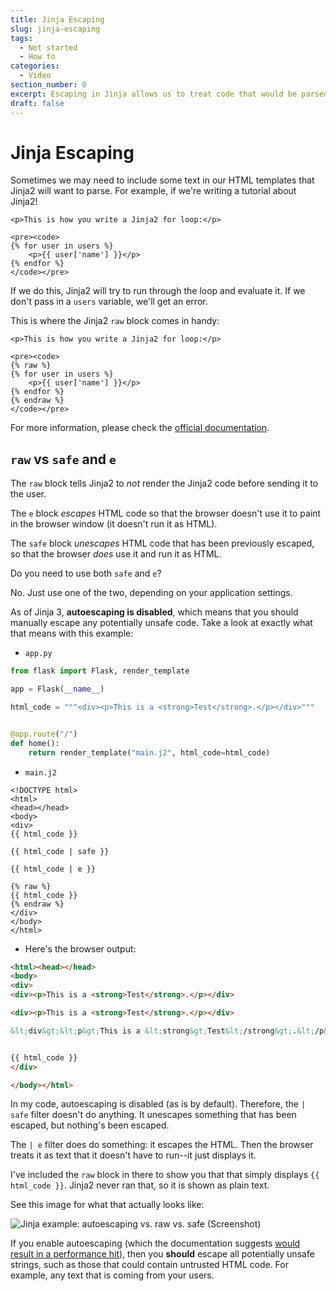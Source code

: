 ```yaml
---
title: Jinja Escaping
slug: jinja-escaping
tags:
  - Not started
  - How to
categories:
  - Video
section_number: 0
excerpt: Escaping in Jinja allows us to treat code that would be parsed by either Jinja or the browser, and tell them to treat it as plain text to be displayed instead.
draft: false
---
```


# Jinja Escaping

Sometimes we may need to include some text in our HTML templates that Jinja2 will want to parse. For example, if we're writing a tutorial about Jinja2!

```jinja2
<p>This is how you write a Jinja2 for loop:</p>

<pre><code>
{% for user in users %}
	<p>{{ user['name'] }}</p>
{% endfor %}
</code></pre>
```

If we do this, Jinja2 will try to run through the loop and evaluate it. If we don't pass in a `users` variable, we'll get an error.

This is where the Jinja2 `raw` block comes in handy:

```jinja2
<p>This is how you write a Jinja2 for loop:</p>

<pre><code>
{% raw %}
{% for user in users %}
	<p>{{ user['name'] }}</p>
{% endfor %}
{% endraw %}
</code></pre>
```

For more information, please check the [official documentation](https://jinja.palletsprojects.com/en/3.0.x/templates/#escaping).

## `raw` vs `safe` and `e`

The `raw` block tells Jinja2 to _not_ render the Jinja2 code before sending it to the user.

The `e` block _escapes_ HTML code so that the browser doesn't use it to paint in the browser window (it doesn't run it as HTML).

The `safe` block _unescapes_ HTML code that has been previously escaped, so that the browser _does_ use it and run it as HTML.

Do you need to use both `safe` and `e`? 

No. Just use one of the two, depending on your application settings.

As of Jinja 3, **autoescaping is disabled**, which means that you should manually escape any potentially unsafe code. Take a look at exactly what that means with this example:

- `app.py`

```python
from flask import Flask, render_template

app = Flask(__name__)

html_code = """<div><p>This is a <strong>Test</strong>.</p></div>"""


@app.route("/")
def home():
    return render_template("main.j2", html_code=html_code)
```

- `main.j2`

```jinja2
<!DOCTYPE html>
<html>
<head></head>
<body>
<div>
{{ html_code }}

{{ html_code | safe }}

{{ html_code | e }}

{% raw %}
{{ html_code }}
{% endraw %}
</div>
</body>
</html>
```

- Here's the browser output:

```html
<html><head></head>
<body>
<div>
<div><p>This is a <strong>Test</strong>.</p></div>

<div><p>This is a <strong>Test</strong>.</p></div>

&lt;div&gt;&lt;p&gt;This is a &lt;strong&gt;Test&lt;/strong&gt;.&lt;/p&gt;&lt;/div&gt;


{{ html_code }}
</div>

</body></html>
```

In my code, autoescaping is disabled (as is by default). Therefore, the `| safe` filter doesn't do anything. It unescapes something that has been escaped, but nothing's been escaped.

The `| e` filter does do something: it escapes the HTML. Then the browser treats it as text that it doesn't have to run--it just displays it.

I've included the `raw` block in there to show you that that simply displays `{{ html_code }}`. Jinja2 never ran that, so it is shown as plain text.

See this image for what that actually looks like:

![Jinja example: autoescaping vs. raw vs. safe \(Screenshot\)](Jinja%20example:%20autoescaping%20vs.%20raw%20vs.%20safe%20(Screenshot).png)

If you enable autoescaping (which the documentation suggests [would result in a performance hit](https://jinja.palletsprojects.com/en/3.0.x/templates/#html-escaping)), then you **should** escape all potentially unsafe strings, such as those that could contain untrusted HTML code. For example, any text that is coming from your users.
